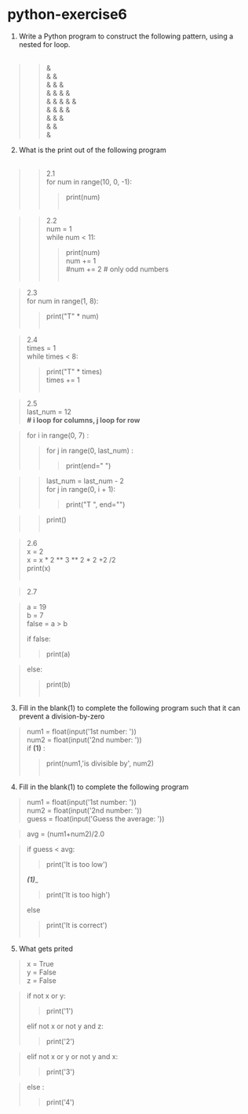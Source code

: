 # python-exercise6

 1. Write a Python program to construct the following pattern, using a nested for loop.  </br>  </br>

>>&  </br>
>>& &  </br>
>>& & &  </br>
>>& & & &  </br>
>>& & & & &  </br>
>>& & & &  </br>
>>& & &  </br>
>>& &  </br>
>>&  </br>

2. What is the print out of the following program  </br>  </br>

>>2.1  </br>
>>for num in range(10, 0, -1):  </br>  
>>>print(num)  </br>  </br>
    
    
>>2.2     </br>
>>num = 1   </br>
>>while num < 11:   </br>
>>> print(num)   </br>
>>> num += 1   </br>
>>> #num += 2  # only odd numbers   </br>  </br>

>2.3   </br>
>for num in range(1, 8):   </br>
   >>print("T" * num)   </br>  </br>
   
>2.4   </br>
>times = 1   </br>
>while times < 8:   </br>
  >>print("T" * times)   </br>
  >>times += 1   </br>  </br>
    
>2.5    </br>
>last_num = 12   </br>
>**# i loop for columns, j loop for row**  </br>

>for i in range(0, 7) :   </br>
>>for j in range(0, last_num) :  </br>
>>>print(end=" ")   </br>

>>last_num = last_num - 2   </br>
>>for j in range(0, i + 1):   </br>
>>>print("T ", end="")   </br>

>>print()   </br>  </br>
        
>2.6  </br>
>x = 2  </br>
>x = x * 2 ** 3 ** 2 * 2 +2 /2  </br>
>print(x)  </br>  </br>


>2.7  </br>

>a = 19  </br>
>b = 7  </br>
>false = a > b  </br>
>
>if false:   </br>
>>print(a)  </br>

>else:  </br>
>>print(b)  </br>  </br>



3. Fill in the blank(1) to complete the following program such that it can prevent a division-by-zero  </br>

>num1 = float(input('1st number: '))  </br>
>num2 = float(input('2nd number: '))  </br>
>if ______(1)______ :  </br>
>>print(num1,'is divisible by', num2)  </br>  </br>
   
   
4. Fill in the blank(1) to complete the following program   </br>

>num1 = float(input('1st number: '))  </br>
>num2 = float(input('2nd number: '))  </br>
>guess = float(input('Guess the average: '))  </br>

>avg = (num1+num2)/2.0  </br>

>if guess < avg:  </br>
>>print('It is too low')  </br>
>
>_____(1)______  </br>
>>print('It is too high')  </br>
>
>else  </br>
>>print('It is correct')  </br>  </br>
   

5. What gets prited  </br>

>x = True  </br>
>y = False  </br>
>z = False  </br>

>if not x or y:  </br>
>>print('1')  </br>
>
>elif not x or not y and z:  </br>
>>print('2')  </br>
    
>elif not x or y or not y and x:  </br>
>>print('3')  </br>
    
>else :  </br>
>>print('4')  </br>
